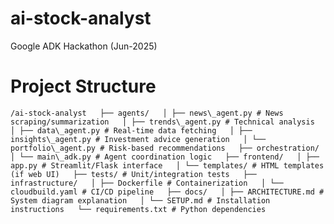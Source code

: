 # ai-stock-analyst
Google ADK Hackathon (Jun-2025)

# Project Structure
``/ai-stock-analyst  
├── agents/  
│ ├── news\_agent.py # News scraping/summarization  
│ ├── trends\_agent.py # Technical analysis  
│ ├── data\_agent.py # Real-time data fetching  
│ ├── insights\_agent.py # Investment advice generation  
│ └── portfolio\_agent.py # Risk-based recommendations  
├── orchestration/  
│ └── main\_adk.py # Agent coordination logic  
├── frontend/  
│ ├── app.py # Streamlit/Flask interface  
│ └── templates/ # HTML templates (if web UI)  
├── tests/ # Unit/integration tests  
├── infrastructure/  
│ ├── Dockerfile # Containerization  
│ └── cloudbuild.yaml # CI/CD pipeline  
├── docs/  
│ ├── ARCHITECTURE.md # System diagram explanation  
│ └── SETUP.md # Installation instructions  
└── requirements.txt # Python dependencies``
